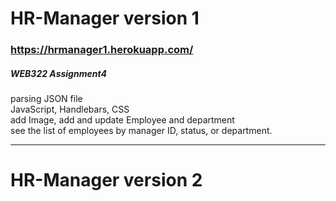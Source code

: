 # HR-Manager version 1

### https://hrmanager1.herokuapp.com/  
##### WEB322 Assignment4  
parsing JSON file  
JavaScript, Handlebars, CSS  
add Image, add and update Employee and department  
see the list of employees by manager ID, status, or department.  

------
# HR-Manager version 2
